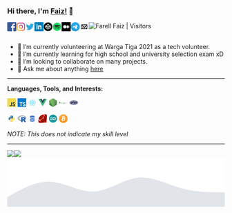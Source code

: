 ### Hi there, I'm [Faiz!](https://farellfaiz.github.io) 👋

<a href="https://facebook.com/farellfaiz">
  <img align="left" alt="Farell Faiz | Facebook" width="21px" src="https://raw.githubusercontent.com/farellfaiz/farellfaiz/master/assets/facebook.png" />
</a>
<a href="https://instagram.com/farellfaiz">
  <img align="left" alt="Farell Faiz | Instagram" width="21px" src="https://raw.githubusercontent.com/farellfaiz/farellfaiz/master/assets/instagram.png" />
</a>
<a href="https://twitter.com/farellfaiz">
  <img align="left" alt="Farell Faiz | Twitter" width="21px" src="https://raw.githubusercontent.com/farellfaiz/farellfaiz/master/assets/twitter.png" />
</a>
<a href="https://linkedin.com/in/farellfaiz">
  <img align="left" alt="Farell Faiz | Linkedin" width="21px" src="https://raw.githubusercontent.com/farellfaiz/farellfaiz/master/assets/linkedin.png" />
</a>
<a href="https://codepen.io/farellfaiz">
  <img align="left" alt="Farell Faiz | Codepen" width="21px" src="https://raw.githubusercontent.com/farellfaiz/farellfaiz/master/assets/codepen.png" />
</a>
<a href="https://open.spotify.com/user/farellfaiz">
  <img align="left" alt="Farell Faiz | Spotify" width="21px" src="https://raw.githubusercontent.com/farellfaiz/farellfaiz/master/assets/spotify.png" />
</a>
<a href="https://medium.com/@farellfaiz">
  <img align="left" alt="Farell Faiz | Medium" width="21px" src="https://raw.githubusercontent.com/farellfaiz/farellfaiz/master/assets/medium.jpeg" />
</a>
<a href="https://t.me/farellfaiz">
  <img align="left" alt="Farell Faiz | Telegram" width="21px" src="https://raw.githubusercontent.com/farellfaiz/farellfaiz/master/assets/telegram.svg" />
</a>
<a href="mailto:farellfaiz@wargati.ga">
  <img align="left" alt="Farell Faiz | Mail" width="21px" src="https://raw.githubusercontent.com/farellfaiz/farellfaiz/master/assets/email.png" />
</a>
<img align="left" alt="Farell Faiz | Visitors" src="https://visitor-badge.glitch.me/badge?page_id=farellfaiz.farellfaiz" />

<br />
<br />

- 🔭 I’m currently volunteering at Warga Tiga 2021 as a tech volunteer.
- 🌱 I’m currently learning for high school and university selection exam xD
- 👯 I’m looking to collaborate on many projects.
- 💬 Ask me about anything [here](https://github.com/farellfaiz/farellfaiz/issues)

------------

**Languages, Tools, and Interests:**

<code><img height="20" src="https://raw.githubusercontent.com/github/explore/80688e429a7d4ef2fca1e82350fe8e3517d3494d/topics/javascript/javascript.png"></code>
<code><img height="20" src="https://raw.githubusercontent.com/github/explore/80688e429a7d4ef2fca1e82350fe8e3517d3494d/topics/typescript/typescript.png"></code>
<code><img height="20" src="https://raw.githubusercontent.com/github/explore/80688e429a7d4ef2fca1e82350fe8e3517d3494d/topics/react/react.png"></code>
<code><img height="20" src="https://raw.githubusercontent.com/github/explore/80688e429a7d4ef2fca1e82350fe8e3517d3494d/topics/vue/vue.png"></code>
<code><img height="20" src="https://raw.githubusercontent.com/github/explore/80688e429a7d4ef2fca1e82350fe8e3517d3494d/topics/nodejs/nodejs.png"></code>
<code><img height="20" src="https://raw.githubusercontent.com/github/explore/80688e429a7d4ef2fca1e82350fe8e3517d3494d/topics/mongodb/mongodb.png"></code>
<code><img height="20" src="https://raw.githubusercontent.com/github/explore/80688e429a7d4ef2fca1e82350fe8e3517d3494d/topics/php/php.png"></code>

<code><img height="20" src="https://raw.githubusercontent.com/github/explore/80688e429a7d4ef2fca1e82350fe8e3517d3494d/topics/python/python.png"></code>
<code><img height="20" src="https://raw.githubusercontent.com/github/explore/80688e429a7d4ef2fca1e82350fe8e3517d3494d/topics/r/r.png"></code>
<code><img height="20" src="https://raw.githubusercontent.com/github/explore/80688e429a7d4ef2fca1e82350fe8e3517d3494d/topics/sql/sql.png"></code>
<code><img height="20" src="https://raw.githubusercontent.com/github/explore/80688e429a7d4ef2fca1e82350fe8e3517d3494d/topics/ruby/ruby.png"></code>
<code><img height="20" src="https://raw.githubusercontent.com/github/explore/80688e429a7d4ef2fca1e82350fe8e3517d3494d/topics/arduino/arduino.png"></code>
<code><img height="20" src="https://raw.githubusercontent.com/github/explore/80688e429a7d4ef2fca1e82350fe8e3517d3494d/topics/bitcoin/bitcoin.png"></code>

*NOTE: This does not indicate my skill level*

------------

<img align="left" src="https://github-readme-stats.vercel.app/api?username=farellfaiz&hide=stars&show_icons=true&include_all_commits=true">
<img src="https://github-readme-stats.vercel.app/api/top-langs/?username=farellfaiz&layout=compact">

<img src="https://raw.githubusercontent.com/farellfaiz/farellfaiz/main/assets/wave.svg" >

<!--

If you have any question or you would like to have a chat with me, feel free to reach me on [email](mailto:farellfaiz@wargati.ga), [Twitter](https://twitter.com/farellfaiz), or [LinkedIn](https://www.linkedin.com/in/farellfaiz/).

Here are some ideas to get you started:

- 🔭 I’m currently working on ...
- 🌱 I’m currently learning for high school exam and university selection exam xD
- 👯 I’m looking to collaborate on ...
- 🤔 I’m looking for help with ...
- 💬 Ask me about ...
- 📫 How to reach me: ...
- 😄 Pronouns: ...
- ⚡ Fun fact: ...

![Faiz's GitHub stats](https://github-readme-stats.vercel.app/api/?username=farellfaiz&show_icons=true&title_color=fff&icon_color=79ff97&text_color=9f9f9f&bg_color=151515&hide=stars)

![Faiz's GitHub stats](https://github-readme-stats.vercel.app/api?username=farellfaiz&bg_color=30,e96443,904e95&title_color=fff&text_color=fff&include_all_commits=true&show_icons=true&icon_color=fff&hide=stars)

-->
